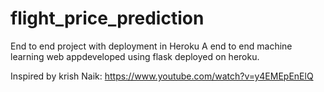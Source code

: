 # flight_price_prediction
End to end project with deployment in Heroku
A  end to end machine learning web appdeveloped using flask  deployed on heroku.

Inspired by krish Naik: https://www.youtube.com/watch?v=y4EMEpEnElQ
